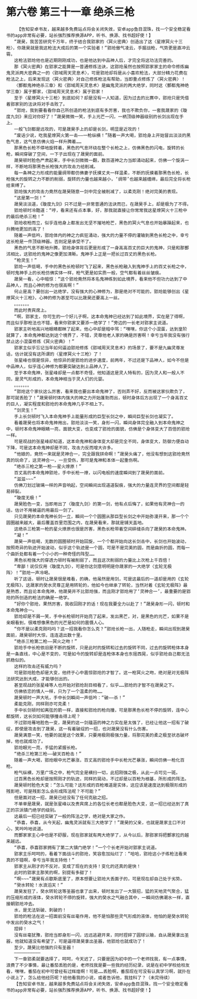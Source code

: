 # 第六卷 第三十一章 绝杀三枪
        【告知安卓书友，越来越多免费站点将会关闭失效，安卓app鱼目混珠，找一个安全稳定看书的app非常有必要，站长强烈推荐换源APP，听书、换源、找书超好使！】
       “晟昊，我苦苦研究千万年，终于结合我郢家的〈冥火密典〉创造出了这〈星燎冥火十三枪〉，你晟昊就是我这枪法大成后的第一个实验者！”郢炝傲气凌云，手握战枪，气势更是直冲云霄。
       这枪法郢炝他也是近期刚刚成功，也是他达到中品神人后，才完全将这功法完善的。
       那《冥火密典》在郢家之能算是一普通修炼法诀，这郢炝虽然也按照郢家家主的命令修炼幽鬼灵派两大密典之一的〈郢域周天灵息术〉，可是郢炝却将是从小喜欢枪法，大部分精力花费在枪法之上，后来发现这〈冥火密典〉对自己修炼枪法有帮助，当即重点修炼了〈冥火密典〉！
       〈酆都鬼神绝杀三章〉和〈郢域周天灵息术〉是幽鬼灵派的两大绝学，同时这〈酆都鬼神绝学三章〉属于酆家，〈郢域周天灵息术〉属于郢家！
       至于〈星燎冥火十三枪〉到底如何？却是没有一人知道，因为过去的比赛中，郢炝只是凭借着郢家别的法诀将对手击败了。
       “郢炝，我到要看看你自己所创造的枪法到底有多厉害，我也不欺负你，一套我晟家的《璇度九剑》来应对你好了！”晟昊微微一笑，手上光芒一闪，一柄顶级神器级别的长剑出现在手上。
       一般飞剑都是远攻的，可是晟昊手上的却是长剑，明显是近攻的！
       “废话少说，吃我星燎冥火第一击——一枪纵横！”随着一声大喝，郢炝身上开始冒出淡淡的黑色气息，这气息仿佛火焰一样升腾着……
       那黑色长枪不停地旋转着，黑色的气息环绕在整个长枪之上，仿佛黑色的闪电，旋转的长枪，瞬间穿破了空间，一下子出现在了晟昊的面前。
       晟昊顿时脸色严肃起来，手中长剑微微一翻，数百道神之力当即涌动起来，仿佛一个旋涡一样，不断地将那黑色长枪强大的攻击力给削减。
       每一条神之力形成的能量绸带都仿佛妻子抚摸丈夫一样温柔，不断的抚摸着那黑色长枪，长枪强大的旋转之力不断的削弱，旋转的力量也越来越小，‘绸带’也越来越缠绵，最后完全将长枪给束缚了。
       郢炝强大的攻击力竟然在晟昊随意一剑中完全被削减了，以柔克刚！绝对完美的表现。
       “这是第一剑！”
       晟昊淡淡道，《璇度九剑》只不过是一非常普通的法诀而已，在晟昊手上，却是极为了不得。
       郢炝顿时冷酷道：“哼，看来还有点本事，好，那我就直接让你常常我这星燎冥火十三枪中的最后绝杀三枪！”
       郢炝收枪而立，似乎连他身上都发出无坚不摧地枪芒，黑色的冥火气息也开始暴躁起来，也升腾地更加的高了！
       随着一声低吟，郢炝体内的神之力疯狂涌动，强大的力量不停的灌输到黑色长枪之中，幸亏这长枪是一件顶级神器。否则定是承受不了。
       黑色的气息不断地升腾，郢炝身体背后更是形成了一身高高百丈的巨大的鬼神，只是和那酆沭相比，这郢炝的鬼神之像更加清晰。鬼神手上正是一把长过百丈的黑色长枪。
       “枪灵生！”
       郢炝一声低喝，手中的黑色长枪顿时飞了起来，黑色长枪融入到鬼神手上的百丈长枪之中，顿时鬼神手上的长枪仿佛实体一样，枪气更是如实质一般，空气都有着丝丝皱痕。
       晟昊一看，心中暗惊：“这个郢炝竟然将本名鬼神练到如此境界，看来他不但功力达到了中品神人，而且心神的修为也很高啊！”
       何止是高？要创出一达绝学，没有强大的心神修为，那是绝对不可能的，郢炝能够创出《星燎冥火十三枪》，心神的修为甚至可以比晟昊还要高上一丝。
       。。。。。。。
       而此时贵宾席上。
       “啊，郢家主，你可生的一个好儿子啊，这本命鬼神已经达到了如此境界，实在是了得啊，而且似乎那枪法也不错，看来你郢家又要添一绝学了！”旁边的一长老对郢家主说道。
       郢家主听地高兴地眼睛都眯了起来，他心中却是暗中骂：“嘿嘿，你这个小混蛋，达到皇阶就算了，本命鬼神都达到这个境界了，不错，灵尊他老人家的确是厉害啊！幸亏当年我没有强行禁止这小混蛋修炼《冥火密典》！”
       郢家主似乎忘记当年如何逼迫郢炝修炼《郢域周天灵息术》的场景了，要不是九幽灵尊发话，估计就没有这所谓的〈星燎冥火十三枪〉了！
       张星峰也很是惊异，他惊异的是郢炝的进步速度，前两年，不过还是下品神人，如今不但是中品神人，似乎连心神修为都要突破达到上品神人了。
       至于本命鬼神，张星峰却是一点都不奇怪，他知道这是灵人特有的，因为灵人和一般人不同，是灵气形成的，本命鬼神相当于灵人们的元婴。
       。。。。。。。
       “郢炝这个家伙这么厉害，看来我也要出本命鬼神了，否则弄不好，反而被这家伙欺负了，那可就丢脸了！”晟昊顿时体内强大的神之力开始蓬勃而出，顿时身体后方出现了一个身高百丈的巨人，凝实程度和郢炝的本命鬼神几乎不相上下。
       “剑灵生！”
       手上长剑顿时飞入本命鬼神手上能量形成的巨型长剑之中，瞬间巨型长剑也凝实了。
       看着晟昊也将本命鬼神用出，郢炝淡淡一笑，身形一闪，瞬间身体完全融入到本命鬼神之中，顿时本命鬼神眼睛一亮，面貌大变，也变成了郢炝的面貌，仿佛是个身体变大了百倍的郢炝一样。
       可是观战的张星峰却知道，这本命鬼神和身体变大却是完全不同，身体变大，防御力便自动下降，可是这本命鬼神却是不同，攻击力反而增大许多。
       “他娘的，竟然一来就是灵神合一，完全跟我拼命啊！”晟昊头痛了，他没有想到这郢炝竟然真的玩命了，这灵神合一，一旦受伤，那可是鬼神和本体一起重伤啊。
       “绝杀三枪之第一枪——星火燎原！”
       百丈高的本命鬼神郢炝，手中长枪一燎，以闪电般的速度瞬间到了晟昊的面前。
       “滋滋~~~”
       仿佛刀划过玻璃一样的声音响起，空间瞬间出现道道裂痕，强大的力量连灵界的空间都是轻易碎裂。
       “璇度无极！”
       晟昊脸色一变，当即用出了〈璇度九剑〉的第一剑，他有点后悔了，如果他有灵神合一的话，估计不用被逼的用最后一剑了。
       只见晟昊的本命鬼神长剑一立，瞬间一个个圆圈从那巨型长剑之中开始弥漫开来，那一个个圆圈越来越大，最后覆盖百里范围之内，在晟昊看来，那就是铺天盖地。
       这绝杀三枪第一枪的星火燎原也很是厉害，黑色长枪带着空间碎缝杀向了晟昊的本命鬼神。
       “凝！”
       晟昊一声低喝，无数的圆圈顿时开始回旋，一个个都开始向这长剑击中，长剑也开始波动，按照奇异的轨迹开始波动，似乎这个轨迹是一个圆，可是不是完美的圆，而是曲折的圆，而每一个曲折处都有着一个小小的一种奇怪的阵型……
       黑色长枪强大的穿透力顿时有被削弱了，而且这次削弱的力量比上次枪上千百倍！
       “卑鄙！说仅仅用〈璇度九剑〉，可是你这剑意明明是你晟家的一大绝学〈玄轮无极阵〉！”郢炝一声冷喝。
       听了这话，顿时让晟昊很是难看，的确，他虽然是用剑，可是这最后的一道却是用的《玄轮无极阵》，这晟家的癸水灵尊正是用转轮的，他如今也继承了转轮，当然对着《玄轮无极阵》最是熟悉，而且论本命鬼神，他晟昊并不比郢炝强，而且刚才郢炝用了‘灵神合一’，最重要的是郢炝的所创造的枪法的确是一绝学。
       “好你个郢炝，果然厉害，我收回刚才的话！现在我要全力以赴了！”晟昊身形一闪，顿时和本命鬼神合一。
       郢炝却是不屑一笑，手中长枪顿时开始亮了起来，发出黑芒，对，是黑色的光芒，如果不是亲眼看到，很难想像黑色的光芒是如何的震慑人心。
       “你不是以柔克刚吗吗？这一招我看你怎么克？”郢炝长枪一出，人随枪走，瞬间出现到晟昊面前，晟昊顿时大惊，连连退出数十里。
       “绝杀三枪第二枪——冥火之吻！”
       郢炝手中长枪依旧是不断的旋转，只是此时的旋转和过去的旋转不同，过去的旋转枪体本身是一条直线，中心是不变的，可是如今的旋转却是连枪体本身也东摇西晃，似乎郢炝自己都无法抓稳似的。
       这样的攻击还有威力吗？
       可是郢炝脸色却是大变，他终于心中震惊郢炝的才智了。这一枪冥火之吻，绝对是对无极阵法研究达到大成，才能够创出的。
       甚至观战的张星峰等人也开始对郢炝刮目相看了，似乎……郢炝的才智不在晟昊之下。
       仿佛依恋的情人一样，只为了一个温柔的吻……
       晟昊顿时一声大吼，手中长剑瞬间一声低吟：“破——杀！”
       柔能克刚，同样刚亦可克柔！
       手中长剑顿时如离弦的箭一样，直接和郢炝的枪向撞，可是那黑色长枪不停的旋转，连中心都旋转，这长剑如何能够撞击得上呢？
       不过郢炝蓦地脸色一变，晟昊的这一剑蕴涵的神之力实在是太强了，已经让他这一招有了破绽，即使是攻击到了晟昊，这一有着破绽的一招，也对晟昊没有什么伤害。
       晟昊满意一笑，他要的就是这个效果，只要用极刚极强力量，将那完美的柔之极至状态破坏掉，他也就成功了。
       郢炝眼光一亮，手猛的紧握长枪。
       “绝杀三枪第三枪——破天百枪击！”
       随着一声大喝，郢炝眼中光芒暴涨，百丈高的郢炝手中长枪光芒暴涨，瞬间仿佛一枪化百枪。
       枪气纵横，万里广场之中，枪气完全是横扫一切，此招刚强之极，从此一点可见一斑。
       过百黑色长枪却是按照刚才的轨迹，同样的晃动，不过却是以百枪为根基，所形成的阵法。
       晟昊顿时脸色大变：“怎么可能？这形成的百枪难道是实体，这应该是速度达到极限形成的残影吧，可是残影怎么会形成阵法呢？不可能？”
       但是面对这一招，晟昊已经没有了任何克敌之招。
       不单单是晟昊，就是张星峰以及贵宾席上的各位长老也都是脸色大变，这一招已经达到了真正的宗派镇门绝学的级别。
       这最后一招已经突破了一般的阵法之学，绝对是大家之作。
       “恭喜，恭喜，从今天起，幽鬼灵派就有三大绝学了！”晟昊的父亲，也就是晟家主口不对心，笑吟吟地说道。
       而酆家家主心中也是不舒服，现在郢家就有两大绝学了，从今以后，那郢家将把酆家拉的越来越远。
       “恭喜，恭喜郢家拥有了第二大镇门绝学！”一个个长老开始对郢家主说道。
       郢家主乐呵呵的，看着下面战斗的郢炝，笑容愈加灿烂了：“哈哈，郢炝这小子练枪法看来真的不错啊，幸亏当年我支持他！”
       郢家主从刚才的不反对，变成了现在的支持！变化的还真的是快！
       此时的郢家主那笑的啊，别提有多甜了！
       “啊~~~”晟昊有点歇斯底里了，原本想要让郢炝大丢面子的，可是现在却自己处于劣势。
       “癸水转轮！水浪滔天！”
       晟昊发狂了，癸水转轮这等圣器也拿了出来，顿时发出了一大狠招，猛的天地灵气聚合，猛的压缩形成的液体，癸水转轮不停的旋转，强大的癸水之气融合其中，一瞬间仿佛潮水一样，直接朝郢炝冲去。
       水，是无法斩破、刺破的！
       郢炝的枪法在这一招面前没有丝毫作用，他不是怕那些灵气形成的液体，他怕的是癸水转轮中发出的癸水之气！
       捏碎！
       没有丝毫犹豫，郢炝当即身形一闪，远远逃避开来，同时捏碎了圆球认输，自从晟昊拿出圣器，他就知道没有希望了，可是逼得晟昊拿出圣器，他郢炝也就成功了！
       至少，晟昊比他强的只有圣器！
       ——————————
       下一章郢柔就要选择了，呵呵，今天迟了，只要是因为初中的一个老师找我，有一点事情，浪费了不少事情，最让番茄丢脸的是，老师找我是要一些我的经历纪录，说是在初中学校给校友看，嘿嘿，番茄在初中可曾经有过辉煌啊！可是……丢脸啊，番茄现在可没有认真学习啊，就扑在小说上了，怎么给他经历呢？给他看我的小说，或者告诉他，我挂科了？（未完待续）
       【告知安卓书友，越来越多免费站点将会关闭失效，安卓app鱼目混珠，找一个安全稳定看书的app非常有必要，站长强烈推荐换源APP，听书、换源、找书超好使！】